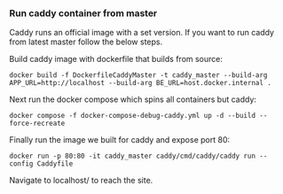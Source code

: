 ### Run caddy container from master

Caddy runs an official image with a set version. If you want to run caddy from latest master follow the below steps.

Build caddy image with dockerfile that builds from source:
```
docker build -f DockerfileCaddyMaster -t caddy_master --build-arg APP_URL=http://localhost --build-arg BE_URL=host.docker.internal .
```
Next run the docker compose which spins all containers but caddy:
```
docker compose -f docker-compose-debug-caddy.yml up -d --build --force-recreate
```
Finally run the image we built for caddy and expose port 80:
```
docker run -p 80:80 -it caddy_master caddy/cmd/caddy/caddy run --config Caddyfile
```

Navigate to localhost/ to reach the site.
